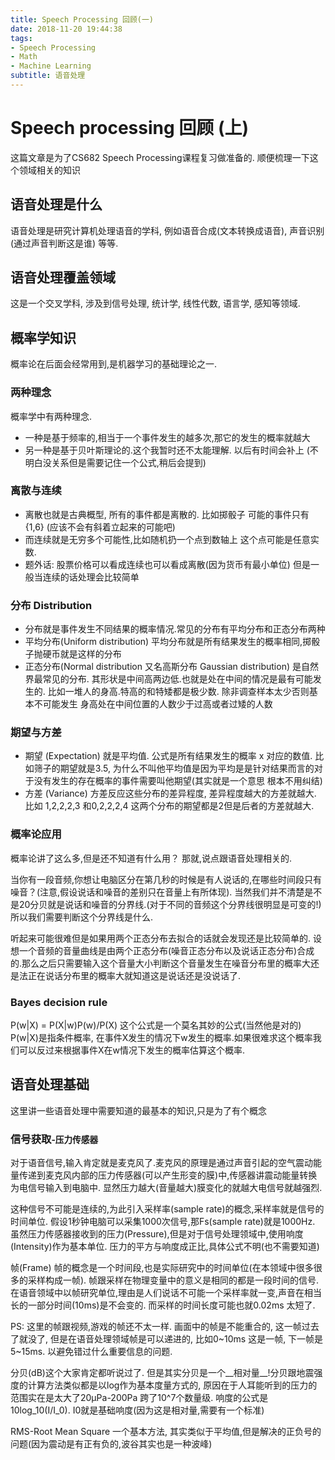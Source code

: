 ```yaml
---
title: Speech Processing 回顾(一)
date: 2018-11-20 19:44:38
tags:
- Speech Processing
- Math
- Machine Learning
subtitle: 语音处理
---
```

# Speech processing 回顾 (上)
<grey>这篇文章是为了CS682 Speech Processing课程复习做准备的. 顺便梳理一下这个领域相关的知识</grey>
<!--more-->
## 语音处理是什么
语音处理是研究计算机处理语音的学科, 例如语音合成(文本转换成语音), 声音识别(通过声音判断这是谁) 等等.

## 语音处理覆盖领域
这是一个交叉学科, 涉及到信号处理, 统计学, 线性代数, 语言学, 感知等领域.

## 概率学知识
<grey>概率论在后面会经常用到,是机器学习的基础理论之一.</grey>

### 两种理念
概率学中有两种理念.
- 一种是基于频率的,相当于一个事件发生的越多次,那它的发生的概率就越大
- 另一种是基于贝叶斯理论的.这个我暂时还不太能理解. 以后有时间会补上 (不明白没关系但是需要记住一个公式,稍后会提到)

### 离散与连续
- 离散也就是古典概型, 所有的事件都是离散的. 比如掷骰子 可能的事件只有{1,6} (应该不会有斜着立起来的可能吧)
- 而连续就是无穷多个可能性,比如随机扔一个点到数轴上 这个点可能是任意实数.
- 题外话: 股票价格可以看成连续也可以看成离散(因为货币有最小单位) 但是一般当连续的话处理会比较简单
### 分布 Distribution
- 分布就是事件发生不同结果的概率情况.常见的分布有平均分布和正态分布两种
- 平均分布(Uniform distribution) 平均分布就是所有结果发生的概率相同,掷骰子抛硬币就是这样的分布
- 正态分布(Normal distribution 又名高斯分布 Gaussian distribution) 是自然界最常见的分布. 其形状是中间高两边低.也就是处在中间的情况是最有可能发生的. 比如一堆人的身高.特高的和特矮都是极少数. 除非调查样本太少否则基本不可能发生 身高处在中间位置的人数少于过高或者过矮的人数

### 期望与方差
- 期望 (Expectation) 就是平均值. 公式是所有结果发生的概率 x 对应的数值. 比如筛子的期望就是3.5, 为什么不叫他平均值是因为平均是是针对结果而言的对于没有发生的存在概率的事件需要叫他期望(其实就是一个意思 根本不用纠结)
- 方差 (Variance) 方差反应这些分布的差异程度, 差异程度越大的方差就越大. 比如 1,2,2,2,3 和0,2,2,2,4 这两个分布的期望都是2但是后者的方差就越大.

### 概率论应用
<grey>概率论讲了这么多,但是还不知道有什么用？ 那就,说点跟语音处理相关的.<grey>

当你有一段音频,你想让电脑区分在第几秒的时候是有人说话的,在哪些时间段只有噪音？(注意,假设说话和噪音的差别只在音量上有所体现). 当然我们并不清楚是不是20分贝就是说话和噪音的分界线.(对于不同的音频这个分界线很明显是可变的!) 所以我们需要判断这个分界线是什么.

听起来可能很难但是如果用两个正态分布去拟合的话就会发现还是比较简单的. 设想一个音频的音量曲线是由两个正态分布(噪音正态分布以及说话正态分布)合成的.那么之后只需要输入这个音量大小判断这个音量发生在噪音分布里的概率大还是法正在说话分布里的概率大就知道这是说话还是没说话了.
### Bayes decision rule
P(w|X) = P(X|w)P(w)/P(X)
这个公式是一个莫名其妙的公式(当然他是对的)
P(w|X)是指条件概率, 在事件X发生的情况下w发生的概率.如果很难求这个概率我们可以反过来根据事件X在w情况下发生的概率估算这个概率.
## 语音处理基础
<grey>这里讲一些语音处理中需要知道的最基本的知识,只是为了有个概念</grey>
### 信号获取<small>-压力传感器</small>
对于语音信号,输入肯定就是麦克风了.麦克风的原理是通过声音引起的空气震动能量传递到麦克风内部的压力传感器(可以产生形变的膜)中,传感器讲震动能量转换为电信号输入到电脑中. 显然压力越大(音量越大)膜变化的就越大电信号就越强烈.

这种信号不可能是连续的,为此引入采样率(sample rate)的概念,采样率就是信号的时间单位. 假设1秒钟电脑可以采集1000次信号,那Fs(sample rate)就是1000Hz.
虽然压力传感器接收到的压力(Pressure),但是对于信号处理领域中,使用响度(Intensity)作为基本单位. 压力的平方与响度成正比,具体公式不明(也不需要知道)

帧(Frame) 帧的概念是一个时间段,也是实际研究中的时间单位(在本领域中很多很多的采样构成一帧). 帧跟采样在物理变量中的意义是相同的都是一段时间的信号.在语音领域中以帧研究单位,理由是人们说话不可能一个采样率就一变,声音在相当长的一部分时间(10ms)是不会变的. 而采样的时间长度可能也就0.02ms 太短了. 

PS: 这里的帧跟视频,游戏的帧还不太一样. 画面中的帧是不能重合的, 这一帧过去了就没了, 但是在语音处理领域帧是可以递进的, 比如0~10ms 这是一帧, 下一帧是5~15ms. 以避免错过什么重要信息的问题.

分贝(dB)这个大家肯定都听说过了. 但是其实分贝是一个__相对量__!分贝跟地震强度的计算方法类似都是以log作为基本度量方式的, 原因在于人耳能听到的压力的范围实在是太大了20μPa-200Pa 跨了10^7个数量级. 响度的公式是10log_10(I/I_0). I0就是基础响度(因为这是相对量,需要有一个标准)

RMS-Root Mean Square 一个基本方法, 其实类似于平均值,但是解决的正负号的问题(因为震动是有正有负的,波谷其实也是一种波峰)